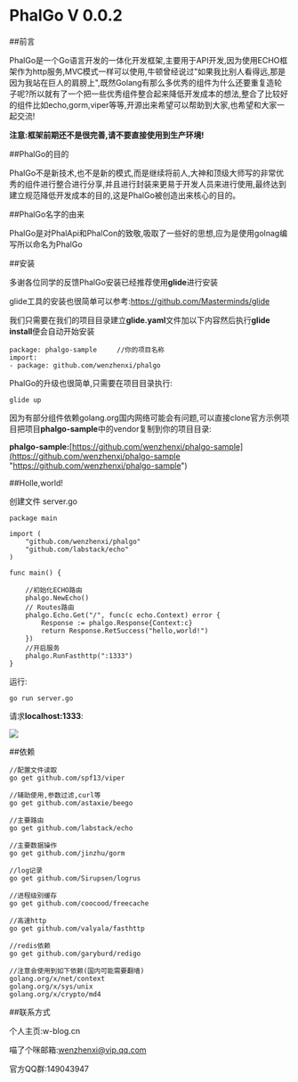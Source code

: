 # PhalGo V 0.0.2

##前言

PhalGo是一个Go语言开发的一体化开发框架,主要用于API开发,因为使用ECHO框架作为http服务,MVC模式一样可以使用,牛顿曾经说过"如果我比别人看得远,那是因为我站在巨人的肩膀上",既然Golang有那么多优秀的组件为什么还要重复造轮子呢?所以就有了一个把一些优秀组件整合起来降低开发成本的想法,整合了比较好的组件比如echo,gorm,viper等等,开源出来希望可以帮助到大家,也希望和大家一起交流!

**注意:框架前期还不是很完善,请不要直接使用到生产环境!**


##PhalGo的目的

PhalGo不是新技术,也不是新的模式,而是继续将前人,大神和顶级大师写的非常优秀的组件进行整合进行分享,并且进行封装来更易于开发人员来进行使用,最终达到建立规范降低开发成本的目的,这是PhalGo被创造出来核心的目的。

##PhalGo名字的由来

PhalGo是对PhalApi和PhalCon的致敬,吸取了一些好的思想,应为是使用golnag编写所以命名为PhalGo


##安装

多谢各位同学的反馈PhalGo安装已经推荐使用**glide**进行安装

glide工具的安装也很简单可以参考:https://github.com/Masterminds/glide

我们只需要在我们的项目目录建立**glide.yaml**文件加以下内容然后执行**glide install**便会自动开始安装

    package: phalgo-sample     //你的项目名称
    import:
    - package: github.com/wenzhenxi/phalgo

   
PhalGo的升级也很简单,只需要在项目目录执行:

    glide up
    
因为有部分组件依赖golang.org国内网络可能会有问题,可以直接clone官方示例项目把项目**phalgo-sample**中的vendor复制到你的项目目录:

**phalgo-sample:**[https://github.com/wenzhenxi/phalgo-sample](https://github.com/wenzhenxi/phalgo-sample "https://github.com/wenzhenxi/phalgo-sample")

##Holle,world!

创建文件 server.go

    package main
    
    import (
        "github.com/wenzhenxi/phalgo"
        "github.com/labstack/echo"
    )
    
    func main() {
    
        //初始化ECHO路由
        phalgo.NewEcho()
        // Routes路由
        phalgo.Echo.Get("/", func(c echo.Context) error {
            Response := phalgo.Response{Context:c}
            return Response.RetSuccess("hello,world!")
        })
        //开启服务
        phalgo.RunFasthttp(":1333")
    }

运行:

    go run server.go
    
请求**localhost:1333**:

![](http://i.imgur.com/tHi9dT2.png)
    
##依赖

    //配置文件读取
    go get github.com/spf13/viper
    
    //辅助使用,参数过滤,curl等
    go get github.com/astaxie/beego
    
    //主要路由
    go get github.com/labstack/echo
    
    //主要数据操作
    go get github.com/jinzhu/gorm
    
    //log记录
    go get github.com/Sirupsen/logrus
    
    //进程级别缓存
    go get github.com/coocood/freecache
    
    //高速http
    go get github.com/valyala/fasthttp
    
    //redis依赖
    go get github.com/garyburd/redigo
    
    //注意会使用到如下依赖(国内可能需要翻墙)
    golang.org/x/net/context
    golang.org/x/sys/unix
    golang.org/x/crypto/md4
    
##联系方式

个人主页:w-blog.cn

喵了个咪邮箱:wenzhenxi@vip.qq.com

官方QQ群:149043947



